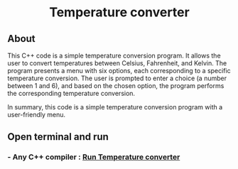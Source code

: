 <h1 align="center">Temperature converter</h1>
<h2 align="left">About</h2>
<p>This C++ code is a simple temperature conversion program. It allows the user to convert temperatures between Celsius, Fahrenheit, and Kelvin. The program presents a menu with six options, each corresponding to a specific temperature conversion. The user is prompted to enter a choice (a number between 1 and 6), and based on the chosen option, the program performs the corresponding temperature conversion.</p>
<p>In summary, this code is a simple temperature conversion program with a user-friendly menu.</p>

<h2 align="left">Open terminal and run</h2>
<h3>
- Any C++ compiler : <a href="https://www.programiz.com/cpp-programming/online-compiler/">Run Temperature converter</a>
</h3>

